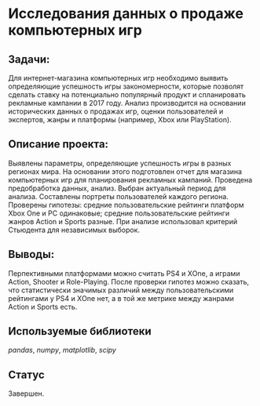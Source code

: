 # Исследования данных о продаже компьютерных игр

## Задачи:

Для интернет-магазина компьютерных игр необходимо выявить определяющие успешность игры закономерности, которые позволят сделать ставку на потенциально популярный продукт и спланировать рекламные кампании в 2017 году. 
Анализ производится на основании исторических данных о продажах игр, оценки пользователей и экспертов, жанры и платформы (например, Xbox или PlayStation).

## Описание проекта:

Выявлены параметры, определяющие успешность игры в разных регионах мира. На основании этого подготовлен отчет для магазина компьютерных игр для планирования рекламных кампаний. Проведена предобработка данных, анализ. Выбран актуальный период для анализа. Составлены портреты пользователей каждого региона. Проверены гипотезы: средние пользовательские рейтинги платформ Xbox One и PC одинаковые; средние пользовательские рейтинги жанров Action и Sports разные. При анализе использовал критерий Стьюдента для независимых выборок.

## Выводы:

Перпективными платформами можно считать PS4 и ХOne, а играми Action, Shooter и Role-Playing. После проверки гипотез можно сказать, что статистически значимых различий между пользовательскими рейтингами у PS4 и ХOne нет, а в той же метрике между жанрами Action и Sports есть.

## Используемые библиотеки

*pandas*, *numpy*, *matplotlib*, *scipy*

## Статус

Завершен.
